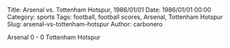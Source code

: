 Title: Arsenal vs. Tottenham Hotspur, 1986/01/01
Date: 1986/01/01 00:00
Category: sports
Tags: football, football scores, Arsenal, Tottenham Hotspur
Slug: arsenal-vs-tottenham-hotspur
Author: carbonero


Arsenal 0 - 0 Tottenham Hotspur

